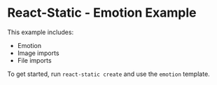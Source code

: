 # React-Static - Emotion Example

This example includes:

- Emotion
- Image imports
- File imports


To get started, run `react-static create` and use the `emotion` template.
